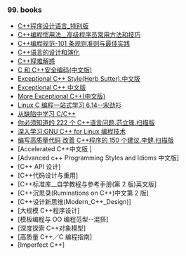 ### 99. books

- [C++程序设计语言\_特别版](http://pan.baidu.com/s/1o6jX3iq)
- [C++编程惯用法\_\_高级程序员常用方法和技巧](http://pan.baidu.com/s/1i3sVhJZ)
- [C++编程规范-101 条规则准则与最佳实践](http://pan.baidu.com/s/1ntDfM21)
- [C++语言的设计和演化](http://pan.baidu.com/s/1kT3a2dp)
- [C++释难解惑](http://pan.baidu.com/s/1nt4ssrf)
- [C 和 C++安全编码(中文版)](http://pan.baidu.com/s/1hqqVtp6)
- [Exceptional C++ Style(Herb Sutter).中文版](http://pan.baidu.com/s/1qWCtFOC)
- [Exceptional C++ 中文版](http://pan.baidu.com/s/1pLCHC)
- [More Exceptional C++(中文版)](http://pan.baidu.com/s/1qWLNgZE)
- [Linux C 编程一站式学习 6.14--宋劲衫](http://pan.baidu.com/s/1bny7ga7)
- [从缺陷中学习 C/C++](http://pan.baidu.com/s/1c0GLTOs)
- [你必须知道的 222 个 C++语言问题.范立锋.扫描版](http://pan.baidu.com/s/1c03oHVE)
- [深入学习:GNU C++ for Linux 编程技术](http://pan.baidu.com/s/1dDkVKVB)
- [编写高质量代码 改善 C++程序的 150 个建议.李健.扫描版](http://pan.baidu.com/s/1pJlXxk3)
- [Accelerated C++中文版 ]
- [Advanced c++ Programming Styles and Idioms 中文版]
- [C++ API 设计]
- [C++代码设计与重用]
- [C++标准库__自学教程与参考手册(第 2 版)英文版]
- [C++沉思录(Ruminations on C++)中文第 2 版]
- [C++设计新思维(Modern_C++_Design)]
- [大规模 C++程序设计]
- [模板编程与 OO 编程范型--混搭]
- [深度探索 C++对象模型]
- [高质量 C++／C 编程指南]
- [Imperfect C++]
